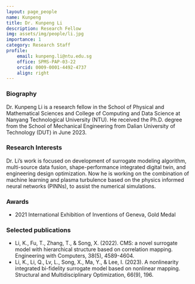 ```yaml
---
layout: page_people
name: Kunpeng
title: Dr. Kunpeng Li
description: Research Fellow
img: assets/img/people/li.jpg
importance: 1
category: Research Staff
profile:
    email: kunpeng.li@ntu.edu.sg
    office: SPMS-PAP-03-22
    orcid: 0009-0001-4492-4737
    align: right
---
```


### Biography 

Dr. Kunpeng Li is a research fellow in the School of Physical and Mathematical Sciences and College of Computing and Data Science at Nanyang Technological University (NTU). He received the Ph.D. degree from the School of Mechanical Engineering from Dalian University of Technology (DUT) in June 2023. 

### Research Interests 

Dr. Li’s work is focused on development of surrogate modeling algorithm, multi-source data fusion, shape-performance integrated digital twin, and engineering design optimization. Now he is working on the combination of machine learning and plasma turbulence based on the physics informed neural networks (PINNs), to assist the numerical simulations.

### Awards

- 2021 International Exhibition of Inventions of Geneva, Gold Medal

### Selected publications

- Li, K., Fu, T., Zhang, T., & Song, X. (2022). CMS: a novel surrogate model with hierarchical structure based on correlation mapping. Engineering with Computers, 38(5), 4589-4604. 
- Li, K., Li, Q., Lv, L., Song, X., Ma, Y., & Lee, I. (2023). A nonlinearity integrated bi-fidelity surrogate model based on nonlinear mapping. Structural and Multidisciplinary Optimization, 66(9), 196.
